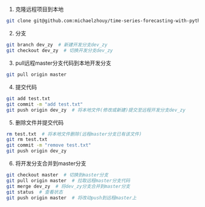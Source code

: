 ## 
1. 克隆远程项目到本地
```sh
git clone git@github.com:michaelzhouy/time-series-forecasting-with-python.git
```
2. 分支
```sh
git branch dev_zy  # 新建开发分支dev_zy
git checkout dev_zy  # 切换开发分支dev_zy
```
3. pull远程master分支代码到本地开发分支
```sh
git pull origin master
```
4. 提交代码
```sh
git add test.txt
git commit -m "add test.txt"
git push origin dev_zy  # 将本地文件(修改或新建)提交至远程开发分支dev_zy
```
5. 删除文件并提交代码
```sh
rm test.txt  # 将本地文件删除(远程master分支已有该文件)
git rm test.txt
git commit -m "remove test.txt"
git push origin dev_zy
```
6. 将开发分支合并到master分支
```sh
git checkout master  # 切换到master分支
git pull origin master  # 拉取远程master分支代码
git merge dev_zy  # 将dev_zy分支合并到master分支
git status  # 查看状态
git push origin master  # 将改动push到远程master上
```